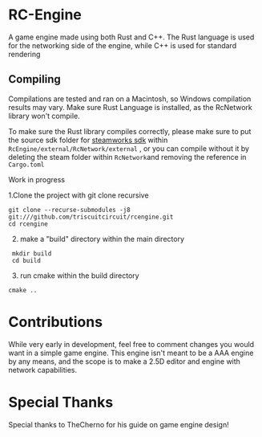 # RC-Engine
A game engine made using both Rust and C++.
The Rust language is used for the networking side of the engine, while C++ is used for standard rendering

## Compiling
Compilations are tested and ran on a Macintosh, so Windows compilation results may vary.
Make sure Rust Language is installed, as the RcNetwork library won't compile.

To make sure the Rust library compiles correctly, please make sure to 
put the source sdk folder for  [steamworks sdk](https://partner.steamgames.com/doc/sdk) within `RcEngine/external/RcNetwork/external`
, or you can compile without it by deleting the steam folder within `RcNetwork`and removing the reference in `Cargo.toml`

Work in progress

1.Clone the project with git clone recursive
```shell
git clone --recurse-submodules -j8 git:///github.com/triscuitcircuit/rcengine.git
cd rcengine
```
2. make a "build" directory within the main directory
```shell
 mkdir build
 cd build
```
3. run cmake within the build directory
```shell
cmake ..
```
# Contributions
While very early in development, feel free to comment changes you would
want in a simple game engine. This engine isn't meant to be a AAA engine by any means, and the scope
is to make a 2.5D editor and engine with network capabilities. 
# Special Thanks
Special thanks to TheCherno for his guide on game engine design!